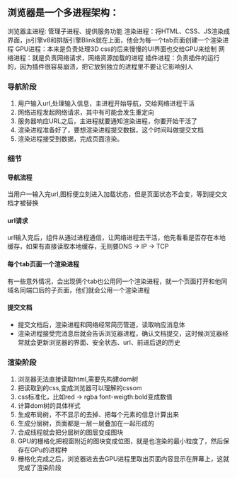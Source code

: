 ## 浏览器是一个多进程架构：
浏览器主进程: 管理子进程、提供服务功能
渲染进程：将HTML、CSS、JS渲染成界面，js引擎v8和排版引擎Blink就在上面，他会为每一个tab页面创建一个渲染进程
GPU进程：本来是负责处理3D css的后来慢慢的UI界面也交给GPU来绘制
网络进程：就是负责网络请求，网络资源加载的进程
插件进程：负责插件的运行的，因为插件很容易崩溃，把它放到独立的进程里不要让它影响别人
### 导航阶段
1. 用户输入url,处理输入信息，主进程开始导航，交给网络进程干活
2. 网络进程发起网络请求，其中有可能会发生重定向
3. 服务器响应URL之后，主进程就要通知渲染进程，你要开始干活了
4. 渲染进程准备好了，要想渲染进程提交数据，这个时间叫做提交文档
5. 渲染进程接受到数据，完成页面渲染。
### 细节
#### 导航流程
当用户一输入完url,图标便立刻进入加载状态，但是页面状态不会变，等到提交文档才被替换
#### url请求
url输入完后，组件从通过进程通信，让网络进程去干活，他先看看是否存在本地缓存，如果有直接读取本地缓存，无则要DNS -> IP -> TCP
#### 每个tab页面一个渲染进程
有一些意外情况，会出现俩个tab也公用同一个渲染进程，就一个页面打开和他同域名同端口后的子页面，他们就会公用一个渲染进程
#### 提交文档
* 提交文档后，渲染进程和网络经常简历管道，读取响应消息体
* 渲染进程接受完消息后就会告诉浏览器进程，确认文档提交，这时候浏览器经常就会更新浏览器的界面、安全状态、url、前进后退的历史
### 渲染阶段
1. 浏览器无法直接读取html,需要先构建dom树
2. 把读取到的css,变成浏览器可以理解的cssom
3. css标准化，比如red -> rgba font-weigth:bold变成数值
4. 计算dom树的具体样式
5. 生成布局树，不不显示的去掉、把每个元素的信息计算出来
6. 生成分层树，页面都是一层一层叠加在一起形成的
7. 合成线程就会把分层树的图层变成图块
8. GPU的栅格化把视窗附近的图块变成位图，就是也渲染的最小粒度了，然后保存在GPu的进程种
9. 栅格化完成之后，浏览器进去去GPU进程里取出页面内容显示在屏幕上，这就完成了渲染阶段
